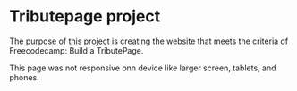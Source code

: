 #  Tributepage project

The purpose of this project is creating the website that meets the criteria of Freecodecamp: Build a TributePage.

This page was not responsive onn device like larger screen, tablets, and phones.
